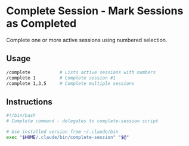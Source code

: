 # Complete Session - Mark Sessions as Completed

Complete one or more active sessions using numbered selection.

## Usage
```bash
/complete           # Lists active sessions with numbers
/complete 1         # Complete session #1
/complete 1,3,5     # Complete multiple sessions
```

## Instructions

```bash
#!/bin/bash
# Complete command - delegates to complete-session script

# Use installed version from ~/.claude/bin
exec "$HOME/.claude/bin/complete-session" "$@"
```